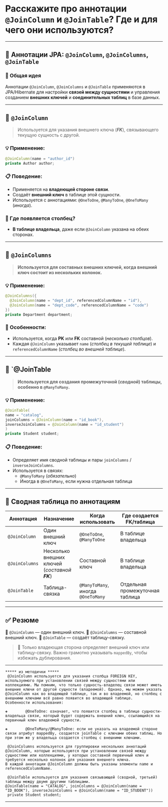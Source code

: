 # Расскажите про аннотации `@JoinColumn` и `@JoinTable`? Где и для чего они используются?

---
## 🔗 Аннотации JPA: `@JoinColumn`, `@JoinColumns`, `@JoinTable`

### 📌 Общая идея
Аннотации `@JoinColumn`, `@JoinColumns` и `@JoinTable` применяются в JPA/Hibernate для настройки **связей между сущностями** и управления созданием **внешних ключей** и **соединительных таблиц** в базе данных.

---
## 🔸 `@JoinColumn`
> Используется для указания внешнего ключа (**_FK_**), связывающего текущую сущность с другой.

### 💡 Применение:
```java
@JoinColumn(name = "author_id")
private Author author;
```

### 📋 Поведение:
- Применяется на **владеющей стороне связи**.
- Создаёт **внешний ключ** в таблице этой сущности.
- Используется с аннотациями: `@OneToOne`, `@ManyToOne`, `@OneToMany` (_иногда_).

### 🧩 Где появляется столбец?
- **В таблице владельца**, даже если `@JoinColumn` указана на обеих сторонах.

---
## 🔸 `@JoinColumns`
> **Используется для составных внешних ключей, когда внешний ключ состоит из нескольких колонок.**

### 💡 Применение:
```java
@JoinColumns({
  @JoinColumn(name = "dept_id", referencedColumnName = "id"),
  @JoinColumn(name = "dept_code", referencedColumnName = "code")
})
private Department department;
```

### 🧠 Особенности:
- Используется, когда **PK** или **FK** составной (_несколько столбцов_).
- Каждая `@JoinColumn` указывает `name` (_столбец в текущей таблице_) и `referencedColumnName` (_столбец во внешней таблице_).

---

## 🔸 `@JoinTable

> **Используется для создания промежуточной (_сводной_) таблицы, особенно в `@ManyToMany`.**

### 💡 Применение:
```java
@JoinTable(
name = "catalog",
joinColumns = @JoinColumn(name = "id_book"),
inverseJoinColumns = @JoinColumn(name = "id_student")
)
private Student student;
```

### 📋 Поведение:
- Определяет имя сводной таблицы и пары `joinColumns` / `inverseJoinColumns`.
- Используется в связях:
    - `@ManyToMany` (_обязательно_)
    - Иногда в `@OneToMany`, если нужна отдельная таблица

---
## 📘 Сводная таблица по аннотациям

|**Аннотация**|**Назначение**|**Когда использовать**|**Где создается FK/таблица**|
|---|---|---|---|
|`@JoinColumn`|Один внешний ключ|`@OneToOne`, `@ManyToOne`|В таблице владельца|
|`@JoinColumns`|Несколько внешних ключей  <br>(_составной **FK**_)|Составной ключ|В таблице владельца|
|`@JoinTable`|Таблица-связка|`@ManyToMany`, иногда `@OneToMany`|Отдельная промежуточная таблица|

---
## ✅ Резюме
🔹 `@JoinColumn` — один внешний ключ.
🔹 `@JoinColumns` — составной внешний ключ.
🔹 `@JoinTable` — создаёт таблицу-связку.
> 🧠 Только владеющая сторона определяет внешний ключ или таблицу-связку. Важно грамотно указывать `mappedBy`, чтобы избежать дублирования.

---

```
***** из методички *****
 @JoinColumn используется для указания столбца FOREIGN KEY, используемого при установлении связей между сущностями или коллекциями. Мы помним, что только сущность-владелец связи может иметь внешние ключи от другой сущности (владеемой). Однако, мы можем указать @JoinColumn как во владеющей таблице, так и во владеемой, но столбец с внешними ключами всё равно появится во владеющей таблице. 
Особенности использования:

❖        @OneToOne: означает, что появится столбец в таблице сущности-владельца связи, который будет содержать внешний ключ, ссылающийся на первичный ключ владеемой сущности.

❖        @OneToMany/@ManyToOne: если не указать на владеемой стороне связи атрибут mappedBy, создается joinTable с ключами обеих таблиц. Но при этом же у владельца создается столбец с внешними ключами.

 @JoinColumns используется для группировки нескольких аннотаций @JoinColumn, которые используются при установлении связей между сущностями или коллекциями, у которых составной первичный ключ и требуется несколько колонок для указания внешнего ключа.
В каждой аннотации @JoinColumn должны быть указаны элементы name и referencedColumnName.

 @JoinTable используется для указания связывающей (сводной, третьей) таблицы между двумя другими таблицами.                                @JoinTable(name = "CATALOG", joinColumns = @JoinColumn(name = "ID_BOOK"), inverseJoinColumns = @JoinColumn(name = "ID_STUDENT"))
 private Student student;
```

---
